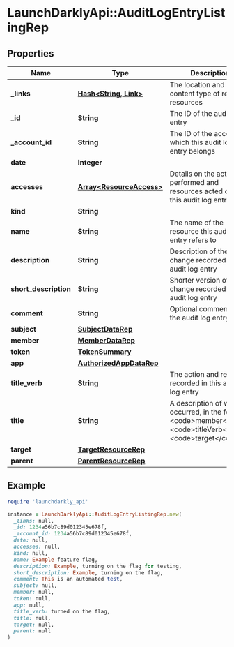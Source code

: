 # LaunchDarklyApi::AuditLogEntryListingRep

## Properties

| Name | Type | Description | Notes |
| ---- | ---- | ----------- | ----- |
| **_links** | [**Hash&lt;String, Link&gt;**](Link.md) | The location and content type of related resources |  |
| **_id** | **String** | The ID of the audit log entry |  |
| **_account_id** | **String** | The ID of the account to which this audit log entry belongs |  |
| **date** | **Integer** |  |  |
| **accesses** | [**Array&lt;ResourceAccess&gt;**](ResourceAccess.md) | Details on the actions performed and resources acted on in this audit log entry |  |
| **kind** | **String** |  |  |
| **name** | **String** | The name of the resource this audit log entry refers to |  |
| **description** | **String** | Description of the change recorded in the audit log entry |  |
| **short_description** | **String** | Shorter version of the change recorded in the audit log entry |  |
| **comment** | **String** | Optional comment for the audit log entry | [optional] |
| **subject** | [**SubjectDataRep**](SubjectDataRep.md) |  | [optional] |
| **member** | [**MemberDataRep**](MemberDataRep.md) |  | [optional] |
| **token** | [**TokenSummary**](TokenSummary.md) |  | [optional] |
| **app** | [**AuthorizedAppDataRep**](AuthorizedAppDataRep.md) |  | [optional] |
| **title_verb** | **String** | The action and resource recorded in this audit log entry | [optional] |
| **title** | **String** | A description of what occurred, in the format &lt;code&gt;member&lt;/code&gt; &lt;code&gt;titleVerb&lt;/code&gt; &lt;code&gt;target&lt;/code&gt; | [optional] |
| **target** | [**TargetResourceRep**](TargetResourceRep.md) |  | [optional] |
| **parent** | [**ParentResourceRep**](ParentResourceRep.md) |  | [optional] |

## Example

```ruby
require 'launchdarkly_api'

instance = LaunchDarklyApi::AuditLogEntryListingRep.new(
  _links: null,
  _id: 1234a56b7c89d012345e678f,
  _account_id: 1234a56b7c89d012345e678f,
  date: null,
  accesses: null,
  kind: null,
  name: Example feature flag,
  description: Example, turning on the flag for testing,
  short_description: Example, turning on the flag,
  comment: This is an automated test,
  subject: null,
  member: null,
  token: null,
  app: null,
  title_verb: turned on the flag,
  title: null,
  target: null,
  parent: null
)
```

